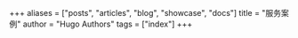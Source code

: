 +++
aliases = ["posts", "articles", "blog", "showcase", "docs"]
title = "服务案例"
author = "Hugo Authors"
tags = ["index"]
+++
